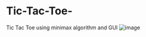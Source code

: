 # Tic-Tac-Toe-
Tic Tac Toe using minimax algorithm and GUI
![image](https://user-images.githubusercontent.com/70129479/123915433-22fd0700-d99e-11eb-85b4-6b4d6a0e9ae7.png)
